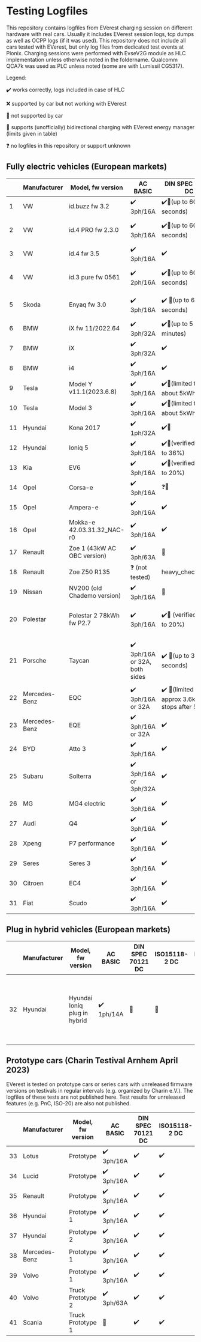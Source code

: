 # Testing Logfiles

This repository contains logfiles from EVerest charging session on different hardware with real cars.
Usually it includes EVerest session logs, tcp dumps as well as OCPP logs (if it was used).
This repository does not include all cars tested with EVerest, but only log files from dedicated test events at Pionix.
Charging sessions were performed with EvseV2G module as HLC implementation unless otherwise noted in the foldername.
Qualcomm QCA7k was used as PLC unless noted (some are with Lumissil CG5317).

Legend:

:heavy_check_mark: works correctly, logs included in case of HLC

❌ supported by car but not working with EVerest

:black_square_button: not supported by car

🔄 supports (unofficially) bidirectional charging with EVerest energy manager (limits given in table)

❓ no logfiles in this repository or support unknown

## Fully electric vehicles (European markets)

|     | Manufacturer  | Model, fw version           | AC BASIC                                      | DIN SPEC 70121 DC                                                | ISO15118-2 DC                             | ISO15118-2 AC                   | Comments                                                                                                                                  |
| --- | ------------- | --------------------------- | --------------------------------------------- | ---------------------------------------------------------------- | ----------------------------------------- | ------------------------------- | ----------------------------------------------------------------------------------------------------------------------------------------- |
| 1   | VW            | id.buzz fw 3.2              | :heavy_check_mark: 3ph/16A                    | :heavy_check_mark:🔄(up to 60 seconds)                           | ❓                                        | ❓                              | random MAC, 60s timeout in CurrentDemand                                                                                                  |
| 2   | VW            | id.4 PRO fw 2.3.0           | :heavy_check_mark: 3ph/16A                    | :heavy_check_mark:🔄(up to 60 seconds)                           | :heavy_check_mark:🔄(up to 60 seconds)    | :heavy_check_mark:              | random MAC, 60s timeout in CurrentDemand                                                                                                  |
| 3   | VW            | id.4 fw 3.5                 | :heavy_check_mark: 3ph/16A                    | :heavy_check_mark:                                               | :heavy_check_mark:                        | :heavy_check_mark:              | random MAC, 60s timeout in CurrentDemand                                                                                                  |
| 4   | VW            | id.3 pure fw 0561           | :heavy_check_mark: 2ph/16A                    | :heavy_check_mark:🔄(up to 60 seconds)                           | :heavy_check_mark:🔄(up to 60 seconds)    | :heavy_check_mark:              | random MAC, 60s timeout in CurrentDemand                                                                                                  |
| 5   | Skoda         | Enyaq fw 3.0                | :heavy_check_mark: 3ph/16A                    | :heavy_check_mark: 🔄(up to 60 seconds)                          | ❓🔄(up to 60 seconds)                    | :heavy_check_mark:              | random MAC, 60s timeout in CurrentDemand                                                                                                  |
| 6   | BMW           | iX fw 11/2022.64            | :heavy_check_mark: 3ph/32A                    | :heavy_check_mark:🔄(up to 5 minutes)                            | :heavy_check_mark:🔄(up to 5 minutes)     | ❓                              |                                                                                                                                           |
| 7   | BMW           | iX                          | :heavy_check_mark: 3ph/32A                    | :heavy_check_mark:                                               | :black_square_button:                     | ❓                              | probably older car FW                                                                                                                                           |
| 8   | BMW           | i4                          | :heavy_check_mark: 3ph/16A                    | :heavy_check_mark:                                               | ❓                                        | ❓                              |                                                                                                                                           |
| 9   | Tesla         | Model Y v11.1(2023.6.8)     | :heavy_check_mark: 3ph/16A                    | :heavy_check_mark:🔄(limited to about 5kWh)                      | :black_square_button:                     | :black_square_button:           |                                                                                                                                           |
| 10  | Tesla         | Model 3                     | :heavy_check_mark: 3ph/16A                    | :heavy_check_mark:🔄(limited to about 5kWh)                      | :black_square_button:                     | :black_square_button:           |                                                                                                                                           |
| 11  | Hyundai       | Kona 2017                   | :heavy_check_mark: 1ph/32A                    | :heavy_check_mark:🔄                                             | :black_square_button:                     | :black_square_button:           |                                                                                                                                           |
| 12  | Hyundai       | Ioniq 5                     | :heavy_check_mark: 3ph/16A                    | :heavy_check_mark:🔄(verified 63% to 36%)                        | :heavy_check_mark:🔄                      | :black_square_button:           |                                                                                                                                           |
| 13  | Kia           | EV6                         | :heavy_check_mark: 3ph/16A                    | :heavy_check_mark:🔄(verified 35% to 20%)                        | :heavy_check_mark:🔄                      | :black_square_button:           |                                                                                                                                           |
| 14  | Opel          | Corsa-e                     | :heavy_check_mark: 3ph/16A                    | ❓🔄                                                             | :black_square_button:                     | :black_square_button:           | Charger fw crashes with ISO-2 AC                                                                                                          |
| 15  | Opel          | Ampera-e                    | :heavy_check_mark: 3ph/16A                    | :heavy_check_mark:                                               | :black_square_button:                     | :black_square_button:           |                                                                                                                                           |
| 16  | Opel          | Mokka-e 42.03.31.32_NAC-r0  | :heavy_check_mark: 3ph/16A                    | :heavy_check_mark:                                               | :heavy_check_mark:                        | :black_square_button:           |                                                                                                                                           |
| 17  | Renault       | Zoe 1 (43kW AC OBC version) | :heavy_check_mark: 3ph/63A                    | :black_square_button:                                            | :black_square_button:                     | :black_square_button:           | high DC residual current, >10mA                                                                                                           |
| 18  | Renault       | Zoe Z50 R135 | ❓ (not tested)                   | heavy_check_mark:                                            | :black_square_button:                     | :black_square_button:           |                                                                              |
| 19  | Nissan        | NV200 (old Chademo version) | :heavy_check_mark: 3ph/16A                    | :black_square_button:                                            | :black_square_button:                     | :black_square_button:           | Chademo not supported with EVerest yet                                                                                                    |
| 20  | Polestar      | Polestar 2 78kWh fw P2.7    | :heavy_check_mark: 3ph/16A                    | :heavy_check_mark:🔄 (verified 80% to 20%)                       | :heavy_check_mark:🔄 (verified 80% to 20%)| :black_square_button:           | ISO-2 AC: Car selects AC_single_phase_core and stops after ChargeParameterDiscoveryRes                                                    |
| 21  | Porsche       | Taycan                      | :heavy_check_mark: 3ph/16A or 32A, both sides | :heavy_check_mark: 🔄(up to 30 seconds)                          | :heavy_check_mark:                        | :heavy_check_mark: (both sides) | DC: <20s timeout in CableCheck, 30s timeout in CurrentDemand<br>Tested model had only AC port on drivers side and 800VDC+AC on other side |
| 22  | Mercedes-Benz | EQC                         | :heavy_check_mark: 3ph/16A or 32A             | :heavy_check_mark: 🔄(limited to approx 3.6kW, stops after 5 min)| :black_square_button:                     | :black_square_button:           | Discharging more then 3.6kW: car tries to limit discharging and eventually stops                                                          |
| 23  | Mercedes-Benz | EQE                         | :heavy_check_mark: 3ph/16A or 32A             | :heavy_check_mark:                                               | :heavy_check_mark:                        | :heavy_check_mark:              |                                                                                                                                           |
| 24  | BYD           | Atto 3                      | :heavy_check_mark: 3ph/16A                    | :heavy_check_mark:                                               | :heavy_check_mark:                        | :black_square_button:           |                                                                                                                                           |
| 25  | Subaru        | Solterra                    | :heavy_check_mark: 3ph/16A or 3ph/32A         | :heavy_check_mark:                                               | :heavy_check_mark:                        | :black_square_button:           |
| 26  | MG            | MG4 electric                | :heavy_check_mark: 3ph/16A                    | :heavy_check_mark:                                               | :heavy_check_mark:                        | :black_square_button:           |
| 27  | Audi          | Q4                          | :heavy_check_mark: 3ph/16A                    | :heavy_check_mark:                                               | :heavy_check_mark:                        | :heavy_check_mark:              |
| 28  | Xpeng         | P7 performance              | :heavy_check_mark: 3ph/16A                    | :heavy_check_mark:                                               | :heavy_check_mark:                        | :black_square_button:           |
| 29  | Seres         | Seres 3                     | :heavy_check_mark: 3ph/16A                    | :heavy_check_mark:                                               | :heavy_check_mark:                        | :black_square_button:           | On AC ISO15118-2, the EV sends a CableCheck req in AC    |
| 30  | Citroen       | EC4                         | :heavy_check_mark: 3ph/16A                    | :heavy_check_mark:                                               | :heavy_check_mark:                        | :black_square_button:           |
| 31  | Fiat          | Scudo                       | :heavy_check_mark: 3ph/16A                    | :heavy_check_mark:                                               | :heavy_check_mark:                        | ❓                              |


## Plug in hybrid vehicles (European markets)
|     | Manufacturer | Model, fw version            | AC BASIC                   | DIN SPEC 70121 DC     | ISO15118-2 DC         | ISO15118-2 AC         | Comments                                                               |
| --- | ------------ | ---------------------------- | -------------------------- | --------------------- | --------------------- | --------------------- | ---------------------------------------------------------------------- |
| 32  | Hyundai      | Hyundai Ioniq plug in hybrid | :heavy_check_mark: 1ph/14A | :black_square_button: | :black_square_button: | :black_square_button: | Charger stops if 5% PWM presented and does not recover until replugged |

## Prototype cars (Charin Testival Arnhem April 2023)

EVerest is tested on prototype cars or series cars with unreleased firmware versions on testivals in regular intervals (e.g. organized by Charin e.V.). The logfiles of these tests are not published here. Test results for unreleased features (e.g. PnC, ISO-20) are also not published.

|     | Manufacturer  | Model, fw version | AC BASIC                   | DIN SPEC 70121 DC  | ISO15118-2 DC      | ISO15118-2 AC         | Comments |
| --- | ------------- | ----------------- | -------------------------- | ------------------ | ------------------ | --------------------- | -------- |
| 33  | Lotus         | Prototype         | :heavy_check_mark: 3ph/16A | :heavy_check_mark: | :heavy_check_mark: | :black_square_button: |          |
| 34  | Lucid         | Prototype         | :heavy_check_mark: 3ph/16A | :heavy_check_mark: | :heavy_check_mark: | :heavy_check_mark:    |          |
| 35  | Renault       | Prototype         | :heavy_check_mark: 3ph/16A | :heavy_check_mark: | :heavy_check_mark: | :heavy_check_mark:    |          |
| 36  | Hyundai       | Prototype 1       | :heavy_check_mark: 3ph/16A | :heavy_check_mark: | :heavy_check_mark: | :black_square_button: |          |
| 37  | Hyundai       | Prototype 2       | :heavy_check_mark: 3ph/16A | :heavy_check_mark: | :heavy_check_mark: | :black_square_button: |          |
| 38  | Mercedes-Benz | Prototype 1       | :heavy_check_mark: 3ph/16A | :heavy_check_mark: | :heavy_check_mark: | :heavy_check_mark:    |          |
| 39  | Volvo         | Prototype 1       | :heavy_check_mark: 3ph/16A | :heavy_check_mark: | :heavy_check_mark: | :black_square_button: |          |
| 40  | Volvo         | Truck Prototype 2       | :heavy_check_mark: 3ph/63A | :heavy_check_mark: | :heavy_check_mark: | :black_square_button: |          |
| 41  | Scania        | Truck Prototype 1       | :black_square_button:      | :heavy_check_mark: | :heavy_check_mark: | :black_square_button: |          |


